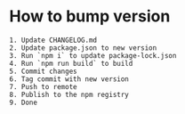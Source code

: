 # How to bump version

    1. Update CHANGELOG.md
    2. Update package.json to new version
    3. Run `npm i` to update package-lock.json
    4. Run `npm run build` to build
    5. Commit changes
    6. Tag commit with new version
    7. Push to remote
    8. Publish to the npm registry
    9. Done
